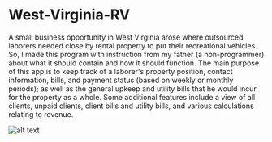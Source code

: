 # West-Virginia-RV

A small business opportunity in West Virginia arose where outsourced laborers needed close by rental property to put their recreational vehicles. So, I made this program with instruction from my father (a non-programmer) about what it should contain and how it should function. The main purpose of this app is to keep track of a laborer's property position, contact information, bills, and payment status (based on weekly or monthly periods); as well as the general upkeep and utility bills that he would incur for the property as a whole. Some additional features include a view of all clients, unpaid clients, client bills and utility bills, and various calculations relating to revenue.

![alt text](https://i.imgur.com/2wUBBiw.png)
